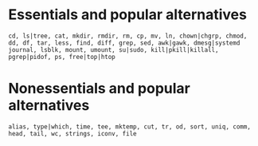 # Essentials and popular alternatives

    cd, ls|tree, cat, mkdir, rmdir, rm, cp, mv, ln, chown|chgrp, chmod, dd, df, tar, less, find, diff, grep, sed, awk|gawk, dmesg|systemd journal, lsblk, mount, umount, su|sudo, kill|pkill|killall, pgrep|pidof, ps, free|top|htop

# Nonessentials and popular alternatives

    alias, type|which, time, tee, mktemp, cut, tr, od, sort, uniq, comm, head, tail, wc, strings, iconv, file
